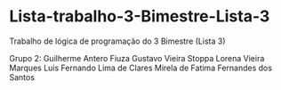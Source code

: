 # Lista-trabalho-3-Bimestre-Lista-3
Trabalho de lógica de programação do 3 Bimestre (Lista 3)

Grupo 2:
Guilherme Antero Fiuza
Gustavo Vieira Stoppa
Lorena Vieira Marques
Luis Fernando Lima de Clares
Mirela de Fatima Fernandes dos Santos
